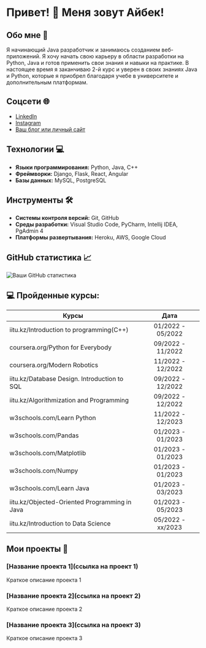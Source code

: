 # Привет! 👋 Меня зовут Айбек!

## Обо мне 📝
Я начинающий Java разработчик и занимаюсь созданием веб-приложений. Я хочу начать свою карьеру в области разработки на Python, Java и готов применить свои знания и навыки на практике. В настоящее время я заканчиваю 2-й курс и уверен в своих знаниях Java и Python, которые я приобрел благодаря учебе в университете и дополнительным платформам. 

## Соцсети 🌐
- [LinkedIn](https://www.linkedin.com/in/aibek-shynazbek-69458723a/)
- [Instagram](https://www.instagram.com/aakkuliyev/)
- [Ваш блог или личный сайт](https://вашсайт.com)

## Технологии 💻
- **Языки программирования:** Python, Java, C++
- **Фреймворки:** Django, Flask, React, Angular
- **Базы данных:** MySQL, PostgreSQL

## Инструменты 🛠️
- **Системы контроля версий:** Git, GitHub
- **Среды разработки:** Visual Studio Code, PyCharm, Intellij IDEA, PgAdmin 4
- **Платформы развертывания:** Heroku, AWS, Google Cloud

## GitHub статистика 📈
![Ваши GitHub статистика](https://github-readme-stats.vercel.app/api?username=aakkuliyev&show_icons=true&theme=radical)

## 💻 Пройденные курсы:

| Курсы                                                           | Дата              |
| ----------------------------------------------------------------| :---------------: |
| iitu.kz/Introduction to programming(C++)                        | 01/2022 - 05/2022 |
| coursera.org/Python for Everybody                               | 09/2022 - 11/2022 |
| coursera.org/Modern Robotics                                    | 11/2022 - 12/2022 |
| iitu.kz/Database Design. Introduction to SQL                    | 09/2022 - 12/2022 |
| iitu.kz/Algorithmization and Programming                        | 09/2022 - 12/2022 |
| w3schools.com/Learn Python                                      | 11/2022 - 12/2023 |
| w3schools.com/Pandas                                            | 01/2023 - 01/2023 |
| w3schools.com/Matplotlib                                        | 01/2023 - 01/2023 |
| w3schools.com/Numpy                                             | 01/2023 - 01/2023 |
| w3schools.com/Learn Java                                        | 01/2023 - 03/2023 |
| iitu.kz/Objected-Oriented Programming in Java                   | 01/2023 - 05/2023 |
| iitu.kz/Introduction to Data Science                            | 05/2022 - xx/2023 |

## Мои проекты 🎯
### [Название проекта 1](ссылка на проект 1)
Краткое описание проекта 1

### [Название проекта 2](ссылка на проект 2)
Краткое описание проекта 2

### [Название проекта 3](ссылка на проект 3)
Краткое описание проекта 3

